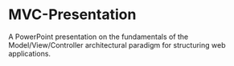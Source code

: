 # MVC-Presentation
A PowerPoint presentation on the fundamentals of the Model/View/Controller architectural paradigm for structuring web applications.
